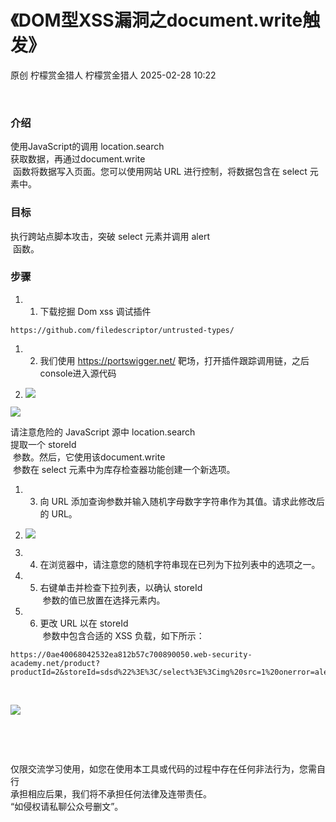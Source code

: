 #  《DOM型XSS漏洞之document.write触发》   
原创 柠檬赏金猎人  柠檬赏金猎人   2025-02-28 10:22  
  
   
  
### 介绍  
  
使用JavaScript的调用 location.search  
获取数据，再通过document.write  
 函数将数据写入页面。您可以使用网站 URL 进行控制，将数据包含在 select 元素中。  
### 目标  
  
执行跨站点脚本攻击，突破 select 元素并调用 alert  
 函数。  
### 步骤  
1. 1. 下载挖掘 Dom xss 调试插件  
  
```
https://github.com/filedescriptor/untrusted-types/
```  
1. 2. 我们使用 https://portswigger.net/ 靶场，打开插件跟踪调用链，之后console进入源代码  
  
1. ![](https://mmbiz.qpic.cn/sz_mmbiz_png/OkRKg4J9smWuVI6ib2UujEe3AQiaQGamZoWbJVPMy39icH0uBOZCWaQWcoDphrsK2bKc3P7VSoEVgD1DCZTAz64FA/640?wx_fmt=png&from=appmsg "")  
  
![](https://mmbiz.qpic.cn/sz_mmbiz_png/OkRKg4J9smWuVI6ib2UujEe3AQiaQGamZogzvMhPpSJrVHvhA3zSogyaNxEWpdQyRFK5txKxhe4wtibV7riaRWO43g/640?wx_fmt=png&from=appmsg "")  
  
  
请注意危险的 JavaScript 源中 location.search  
提取一个 storeId  
 参数。然后，它使用该document.write  
 参数在 select 元素中为库存检查器功能创建一个新选项。  
1. 3. 向 URL 添加查询参数并输入随机字母数字字符串作为其值。请求此修改后的 URL。  
  
1. ![](https://mmbiz.qpic.cn/sz_mmbiz_png/OkRKg4J9smWuVI6ib2UujEe3AQiaQGamZoqJlQmLqyKeWrdNSt5rY3ADeKfzzQcDfSyvibRwnEdlibhrNaN4hiapdbg/640?wx_fmt=png&from=appmsg "")  
  
  
1. 4. 在浏览器中，请注意您的随机字符串现在已列为下拉列表中的选项之一。  
  
1. 5. 右键单击并检查下拉列表，以确认 storeId  
 参数的值已放置在选择元素内。  
  
1. 6. 更改 URL 以在 storeId  
 参数中包含合适的 XSS 负载，如下所示：  
  
```
https://0ae40068042532ea812b57c700890050.web-security-academy.net/product?productId=2&storeId=sdsd%22%3E%3C/select%3E%3Cimg%20src=1%20onerror=alert(1)%3E
```  
  
  
   
  
![](https://mmbiz.qpic.cn/sz_mmbiz_png/OkRKg4J9smWuVI6ib2UujEe3AQiaQGamZoplicCoQr39Lj7IiaFicVduUJVULbuEcmjiaIqiahGbIJycC01Gnyktc85gw/640?wx_fmt=png&from=appmsg "")  
  
   
  
  
   
  
仅限交流学习使用，如您在使用本工具或代码的过程中存在任何非法行为，您需自行  
承担相应后果，我们将不承担任何法律及连带责任。  
“如侵权请私聊公众号删文”。  
  
